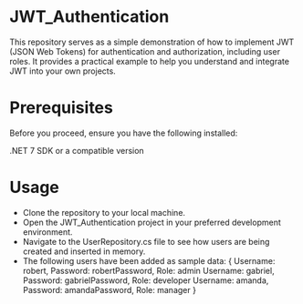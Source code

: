 # JWT_Authentication

This repository serves as a simple demonstration of how to implement JWT (JSON Web Tokens) for authentication and authorization, including user roles. It provides a practical example to help you understand and integrate JWT into your own projects.

# Prerequisites
Before you proceed, ensure you have the following installed:

.NET 7 SDK or a compatible version

# Usage

- Clone the repository to your local machine.
- Open the JWT_Authentication project in your preferred development environment.
- Navigate to the UserRepository.cs file to see how users are being created and inserted in memory.
- The following users have been added as sample data:
{
Username: robert, Password: robertPassword, Role: admin
Username: gabriel, Password: gabrielPassword, Role: developer
Username: amanda, Password: amandaPassword, Role: manager
}
